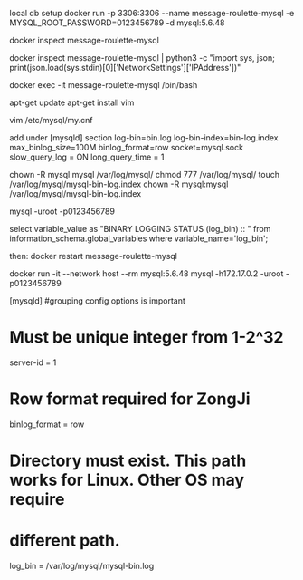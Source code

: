 local db setup
docker run -p 3306:3306 --name message-roulette-mysql -e MYSQL_ROOT_PASSWORD=0123456789 -d mysql:5.6.48

docker inspect message-roulette-mysql

docker inspect message-roulette-mysql | python3 -c "import sys, json; print(json.load(sys.stdin)[0]['NetworkSettings']['IPAddress'])"


docker exec -it message-roulette-mysql /bin/bash

apt-get update
apt-get install vim

vim /etc/mysql/my.cnf

add under [mysqld] section
log-bin=bin.log
log-bin-index=bin-log.index
max_binlog_size=100M
binlog_format=row
socket=mysql.sock
slow_query_log  = ON
long_query_time = 1

chown -R mysql:mysql /var/log/mysql/
chmod 777 /var/log/mysql/
touch /var/log/mysql/mysql-bin-log.index
chown -R mysql:mysql /var/log/mysql/mysql-bin-log.index

mysql -uroot -p0123456789

select variable_value as "BINARY LOGGING STATUS (log_bin) :: " from information_schema.global_variables where variable_name='log_bin';

then:
docker restart message-roulette-mysql

docker run -it --network host --rm mysql:5.6.48 mysql -h172.17.0.2 -uroot -p0123456789



[mysqld] #grouping  config options is important
# Must be unique integer from 1-2^32
server-id        = 1
# Row format required for ZongJi
binlog_format    = row
# Directory must exist. This path works for Linux. Other OS may require
#   different path.
log_bin          = /var/log/mysql/mysql-bin.log